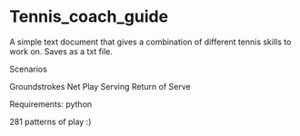 # Tennis_coach_guide


A simple text document that gives a combination of different tennis skills to work on.
Saves as a txt file.


Scenarios

Groundstrokes
Net Play
Serving
Return of Serve

Requirements:
python


281 patterns of play :)